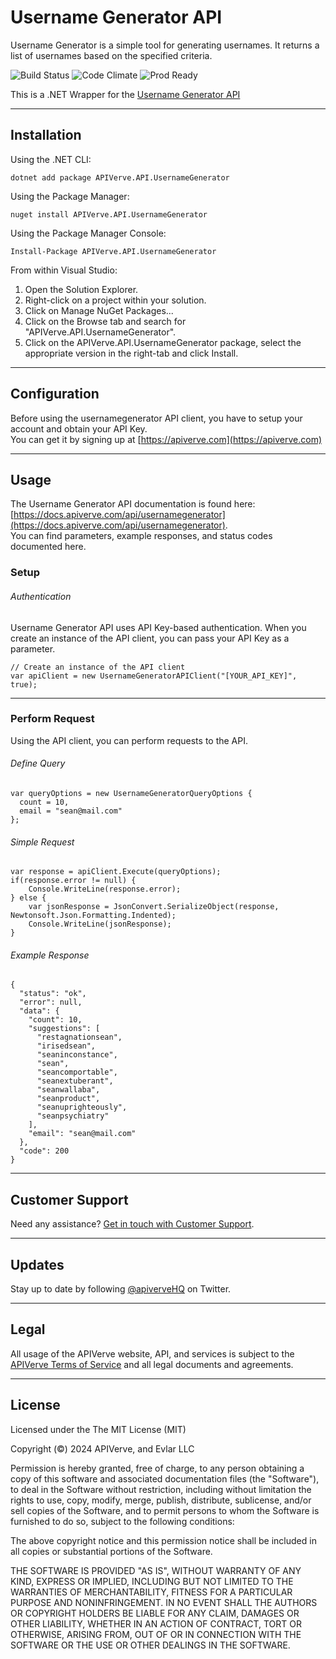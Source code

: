 Username Generator API
============

Username Generator is a simple tool for generating usernames. It returns a list of usernames based on the specified criteria.

![Build Status](https://img.shields.io/badge/build-passing-green)
![Code Climate](https://img.shields.io/badge/maintainability-B-purple)
![Prod Ready](https://img.shields.io/badge/production-ready-blue)

This is a .NET Wrapper for the [Username Generator API](https://apiverve.com/marketplace/api/usernamegenerator)

---

## Installation

Using the .NET CLI:
```
dotnet add package APIVerve.API.UsernameGenerator
```

Using the Package Manager:
```
nuget install APIVerve.API.UsernameGenerator
```

Using the Package Manager Console:
```
Install-Package APIVerve.API.UsernameGenerator
```

From within Visual Studio:

1. Open the Solution Explorer.
2. Right-click on a project within your solution.
3. Click on Manage NuGet Packages...
4. Click on the Browse tab and search for "APIVerve.API.UsernameGenerator".
5. Click on the APIVerve.API.UsernameGenerator package, select the appropriate version in the right-tab and click Install.


---

## Configuration

Before using the usernamegenerator API client, you have to setup your account and obtain your API Key.  
You can get it by signing up at [https://apiverve.com](https://apiverve.com)

---

## Usage

The Username Generator API documentation is found here: [https://docs.apiverve.com/api/usernamegenerator](https://docs.apiverve.com/api/usernamegenerator).  
You can find parameters, example responses, and status codes documented here.

### Setup

###### Authentication
Username Generator API uses API Key-based authentication. When you create an instance of the API client, you can pass your API Key as a parameter.

```
// Create an instance of the API client
var apiClient = new UsernameGeneratorAPIClient("[YOUR_API_KEY]", true);
```

---


### Perform Request
Using the API client, you can perform requests to the API.

###### Define Query

```
var queryOptions = new UsernameGeneratorQueryOptions {
  count = 10,
  email = "sean@mail.com"
};
```

###### Simple Request

```
var response = apiClient.Execute(queryOptions);
if(response.error != null) {
	Console.WriteLine(response.error);
} else {
    var jsonResponse = JsonConvert.SerializeObject(response, Newtonsoft.Json.Formatting.Indented);
    Console.WriteLine(jsonResponse);
}
```

###### Example Response

```
{
  "status": "ok",
  "error": null,
  "data": {
    "count": 10,
    "suggestions": [
      "restagnationsean",
      "irisedsean",
      "seaninconstance",
      "sean",
      "seancomportable",
      "seanextuberant",
      "seanwallaba",
      "seanproduct",
      "seanuprighteously",
      "seanpsychiatry"
    ],
    "email": "sean@mail.com"
  },
  "code": 200
}
```

---

## Customer Support

Need any assistance? [Get in touch with Customer Support](https://apiverve.com/contact).

---

## Updates
Stay up to date by following [@apiverveHQ](https://twitter.com/apiverveHQ) on Twitter.

---

## Legal

All usage of the APIVerve website, API, and services is subject to the [APIVerve Terms of Service](https://apiverve.com/terms) and all legal documents and agreements.

---

## License
Licensed under the The MIT License (MIT)

Copyright (&copy;) 2024 APIVerve, and Evlar LLC

Permission is hereby granted, free of charge, to any person obtaining a copy of this software and associated documentation files (the "Software"), to deal in the Software without restriction, including without limitation the rights to use, copy, modify, merge, publish, distribute, sublicense, and/or sell copies of the Software, and to permit persons to whom the Software is furnished to do so, subject to the following conditions:

The above copyright notice and this permission notice shall be included in all copies or substantial portions of the Software.

THE SOFTWARE IS PROVIDED "AS IS", WITHOUT WARRANTY OF ANY KIND, EXPRESS OR IMPLIED, INCLUDING BUT NOT LIMITED TO THE WARRANTIES OF MERCHANTABILITY, FITNESS FOR A PARTICULAR PURPOSE AND NONINFRINGEMENT. IN NO EVENT SHALL THE AUTHORS OR COPYRIGHT HOLDERS BE LIABLE FOR ANY CLAIM, DAMAGES OR OTHER LIABILITY, WHETHER IN AN ACTION OF CONTRACT, TORT OR OTHERWISE, ARISING FROM, OUT OF OR IN CONNECTION WITH THE SOFTWARE OR THE USE OR OTHER DEALINGS IN THE SOFTWARE.